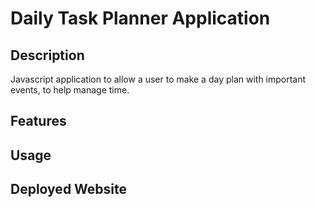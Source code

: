 # Daily Task Planner Application

## Description
Javascript application to allow a user to make a day plan with important events, to help manage time.


## Features


## Usage


## Deployed Website